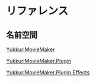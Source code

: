 # リファレンス

## 名前空間

[YukkuriMovieMaker](YukkuriMovieMaker/index.md)

[YukkuriMovieMaker.Plugin](YukkuriMovieMaker/Plugin/index.md)
	
[YukkuriMovieMaker.Plugin.Effects](YukkuriMovieMaker/Plugin/Effects/index.md)

